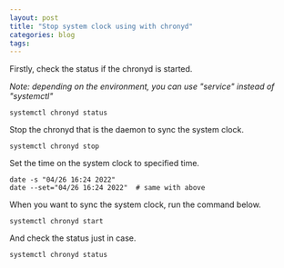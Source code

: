```yaml
---
layout: post
title: "Stop system clock using with chronyd"
categories: blog
tags:
---
```


Firstly, check the status if the chronyd is started.

*Note: depending on the environment, you can use "service" instead of "systemctl"*

```
systemctl chronyd status
```

Stop the chronyd that is the daemon to sync the system clock.
```
systemctl chronyd stop
```

Set the time on the system clock to specified time.
```
date -s "04/26 16:24 2022"
date --set="04/26 16:24 2022"  # same with above
```

When you want to sync the system clock, run the command below.
```
systemctl chronyd start
```

And check the status just in case.
```
systemctl chronyd status
```
